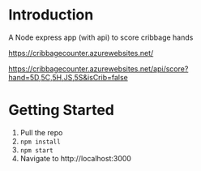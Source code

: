 # Introduction 
A Node express app (with api) to score cribbage hands

https://cribbagecounter.azurewebsites.net/

https://cribbagecounter.azurewebsites.net/api/score?hand=5D,5C,5H,JS,5S&isCrib=false

# Getting Started

1. Pull the repo
2. `npm install`
3. `npm start`
4. Navigate to http://localhost:3000